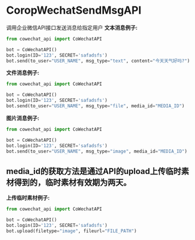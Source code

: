 # CoropWechatSendMsgAPI
调用企业微信API接口发送消息给指定用户
**文本消息例子:**

```python
from cowechat_api import CoWechatAPI

bot = CoWechatAPI()
bot.login(ID='123', SECRET='safadsfs')
bot.send(to_user="USER_NAME", msg_type="text", content="今天天气好吗?")
```

**文件消息例子:**

```python
from cowechat_api import CoWechatAPI

bot = CoWechatAPI()
bot.login(ID='123', SECRET='safadsfs')
bot.send(to_user="USER_NAME", msg_type="file", media_id="MEDIA_ID")
```

**图片消息例子:**
```python
from cowechat_api import CoWechatAPI

bot = CoWechatAPI()
bot.login(ID='123', SECRET='safadsfs')
bot.send(to_user="USER_NAME", msg_type="image", media_id="MEDIA_ID")
```

## media_id的获取方法是通过API的upload上传临时素材得到的，临时素材有效期为两天。 ##

**上传临时素材例子:**
```python
from cowechat_api import CoWechatAPI

bot = CoWechatAPI()
bot.login(ID='123', SECRET='safadsfs')
bot.upload(filetype="image", fileurl="FILE_PATH")
```

